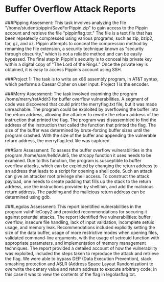 # Buffer Overflow Attack Reports
###Pipping Assesment:
This task involves analyzing the file "/home/student/pippin/SaveForPippin.zip" to gain access to the Pippin account and retrieve the file "pippinflag.txt." The file is a text file that has been repeatedly compressed using various programs, such as zip, bzip2, tar, gz, and xz. Pippin attempts to conceal the compression method by renaming the file extension, a security technique known as "security through obscurity," which is not a reliable method and can be easily bypassed. The final step in Pippin's security is to conceal his private key within a digital copy of "The Lord of the Rings." Once the private key is obtained, it is easy to access Pippin's account using SSH.

###Project 1:
The task is to write an x86 assembly program, in AT&T syntax, which performs a Caesar Cipher on user input. Project 1 is the encoder.

###Merry Assessment:
The task involved examining the program /home/merry/retAddr3 for buffer overflow vulnerabilities. A segment of code was discovered that could print the merryflag.txt file, but it was made unreachable. The program could be exploited by overflowing the buffer into the return address, allowing the attacker to rewrite the return address of the instruction that printed the flag. The program was disassembled to find the address of the instruction that called the function that printed the flag. The size of the buffer was determined by brute-forcing buffer sizes until the program crashed. With the size of the buffer and appending the vulnerable return address, the merryflag.text file was captured.

###Sam Assessment:
To assess the buffer overflow vulnerabilities in the program /home/sam/helloVuln5, the strcopy function it uses needs to be examined. Due to this function, the program is susceptible to buffer overflow attacks, which can be exploited by changing the return address to an address that leads to a script for opening a shell code. Such an attack can give an attacker root privilege shell access. To construct the attack payload, one needs to create padding that fills up the stack to the return address, use the instructions provided by shell.bin, and add the malicious return address. The padding and the malicious return address can be determined using gdb.

###Legolas Assessment:
This report identified vulnerabilities in the program vulnFileCopy2 and provided recommendations for securing it against potential attacks. The report identified five vulnerabilities: buffer overflow, insecure file handling, lack of input validation, incomplete setuid usage, and memory leak. Recommendations included explicitly setting the size of the data buffer, usage of more restrictive modes when opening files, validated command-line arguments, with the usage of setreuid function with appropriate parameters, and implementation of memory management techniques.
The report provided a detailed account of how the vulnerability was exploited, included the steps taken to reproduce the attack and retrieve the flag. We were able to bypass DEP (Data Execution Prevention), stack smashing protection and ASLR (Address Space Layout Randomization) to overwrite the canary value and return address to execute arbitrary code; in this case it was to view the contents of the flag in legolasflag.txt.
